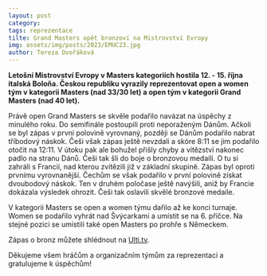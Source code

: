 ```yaml
---
layout: post
category:
tags: reprezentace
tilte: Grand Masters opět bronzoví na Mistrovství Evropy
img: assets/img/posts/2023/EMUC23.jpg
author: Tereza Dvořáková
---
```


**Letošní Mistrovství Evropy v Masters kategoriích hostila 12. - 15. října italská Boloňa. Českou republiku vyrazily reprezentovat open a women tým v kategorii Masters (nad 33/30 let) a open tým v kategorii Grand Masters (nad 40 let).**

Právě open Grand Masters se skvěle podařilo navázat na úspěchy z minulého roku. Do semifinále postoupili proti neporaženým Dánům. Ačkoli se byl zápas v první polovině vyrovnaný, později se Dánům podařilo nabrat tříbodový náskok. Češi však zápas ještě nevzdali a skóre 8:11 se jim podařilo otočit na 12:11. V útoku pak ale bohužel přišly chyby a vítězství nakonec padlo na stranu Dánů. Češi tak šli do boje o bronzovou medaili. O tu si zahráli s Francií, nad kterou zvítězili již v základní skupině. Zápas byl oproti prvnímu vyrovnanější. Čechům se však podařilo v první polovině získat dvoubodový náskok. Ten v druhém poločase ještě navýšili, aniž by Francie dokázala výsledek ohrozit. Češi tak oslavili skvělé bronzové medaile. 

V kategorii Masters se open a women týmu dařilo až ke konci turnaje. Women se podařilo vyhrát nad Švýcarkami a umístit se na 6. příčce. Na stejné pozici se umístili také open Masters po prohře s Německem. 

Zápas o bronz můžete shlédnout na [Ulti.tv](https://www.youtube.com/watch?v=03X_Jv3b6RI&ab_channel=ulti.TV).

Děkujeme všem hráčům a organizačním týmům za reprezentaci a gratulujeme k úspěchům! 
